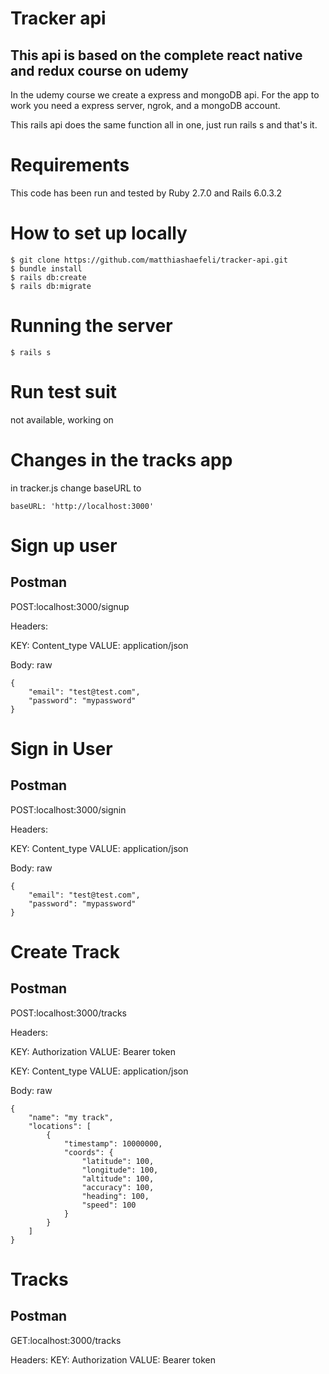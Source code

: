 # Tracker api

## This api is based on the complete react native and redux course on udemy

In the udemy course we create a express and mongoDB api.
For the app to work you need a express server, ngrok, and a mongoDB account.

This rails api does the same function all in one,
just run rails s and that's it.

# Requirements

This code has been run and tested by Ruby 2.7.0 and Rails 6.0.3.2

# How to set up locally

```
$ git clone https://github.com/matthiashaefeli/tracker-api.git
$ bundle install
$ rails db:create
$ rails db:migrate
```

# Running the server

```
$ rails s
```

# Run test suit

not available, working on

# Changes in the tracks app

in tracker.js change baseURL to

```
baseURL: 'http://localhost:3000'
```

# Sign up user

## Postman

POST:localhost:3000/signup

Headers: 

KEY: Content_type VALUE: application/json

Body: raw

```
{
    "email": "test@test.com",
    "password": "mypassword"
}
```

# Sign in User

## Postman

POST:localhost:3000/signin

Headers: 

KEY: Content_type VALUE: application/json

Body: raw

```
{
    "email": "test@test.com",
    "password": "mypassword"
}
```

# Create Track

## Postman

POST:localhost:3000/tracks

Headers: 

KEY: Authorization VALUE: Bearer token
         
KEY: Content_type VALUE: application/json
         
Body: raw

```
{
    "name": "my track",
    "locations": [
        {
            "timestamp": 10000000,
            "coords": {
                "latitude": 100,
                "longitude": 100,
                "altitude": 100,
                "accuracy": 100,
                "heading": 100,
                "speed": 100
            }
        }
    ]
}
```

# Tracks

## Postman

GET:localhost:3000/tracks

Headers: KEY: Authorization VALUE: Bearer token

